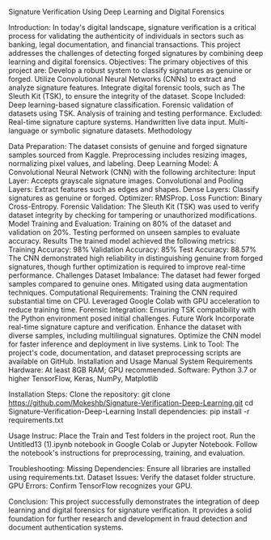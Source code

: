 Signature Verification Using Deep Learning and Digital Forensics

Introduction:
In today's digital landscape, signature verification is a critical process for validating the authenticity of individuals in sectors such as banking, legal documentation, and financial transactions. This project addresses the challenges of detecting forged signatures by combining deep learning and digital forensics.
Objectives:
The primary objectives of this project are:
Develop a robust system to classify signatures as genuine or forged.
Utilize Convolutional Neural Networks (CNNs) to extract and analyze signature features.
Integrate digital forensic tools, such as The Sleuth Kit (TSK), to ensure the integrity of the dataset.
Scope
Included:
Deep learning-based signature classification.
Forensic validation of datasets using TSK.
Analysis of training and testing performance.
Excluded:
Real-time signature capture systems.
Handwritten live data input.
Multi-language or symbolic signature datasets.
Methodology

Data Preparation:
The dataset consists of genuine and forged signature samples sourced from Kaggle.
Preprocessing includes resizing images, normalizing pixel values, and labeling.
Deep Learning Model:
A Convolutional Neural Network (CNN) with the following architecture:
Input Layer: Accepts grayscale signature images.
Convolutional and Pooling Layers: Extract features such as edges and shapes.
Dense Layers: Classify signatures as genuine or forged.
Optimizer: RMSProp.
Loss Function: Binary Cross-Entropy.
Forensic Validation:
The Sleuth Kit (TSK) was used to verify dataset integrity by checking for tampering or unauthorized modifications.
Model Training and Evaluation:
Training on 80% of the dataset and validation on 20%.
Testing performed on unseen samples to evaluate accuracy.
Results
The trained model achieved the following metrics:
Training Accuracy: 98%
Validation Accuracy: 85%
Test Accuracy: 88.57%
The CNN demonstrated high reliability in distinguishing genuine from forged signatures, though further optimization is required to improve real-time performance.
Challenges
Dataset Imbalance:
The dataset had fewer forged samples compared to genuine ones.
Mitigated using data augmentation techniques.
Computational Requirements:
Training the CNN required substantial time on CPU.
Leveraged Google Colab with GPU acceleration to reduce training time.
Forensic Integration:
Ensuring TSK compatibility with the Python environment posed initial challenges.
Future Work
Incorporate real-time signature capture and verification.
Enhance the dataset with diverse samples, including multilingual signatures.
Optimize the CNN model for faster inference and deployment in live systems.
Link to Tool:
The project's code, documentation, and dataset preprocessing scripts are available on GitHub.
Installation and Usage Manual
System Requirements
Hardware: At least 8GB RAM; GPU recommended.
Software:
Python 3.7 or higher
TensorFlow, Keras, NumPy, Matplotlib

Installation Steps:
Clone the repository:
git clone https://github.com/Mokeshb/Signature-Verification-Deep-Learning.git
cd Signature-Verification-Deep-Learning
Install dependencies:
pip install -r requirements.txt

Usage Instruc:
Place the Train and Test folders in the project root.
Run the Untitled13 (1).ipynb notebook in Google Colab or Jupyter Notebook.
Follow the notebook's instructions for preprocessing, training, and evaluation.

Troubleshooting:
Missing Dependencies: Ensure all libraries are installed using requirements.txt.
Dataset Issues: Verify the dataset folder structure.
GPU Errors: Confirm TensorFlow recognizes your GPU.

Conclusion:
This project successfully demonstrates the integration of deep learning and digital forensics for signature verification. It provides a solid foundation for further research and development in fraud detection and document authentication systems.
